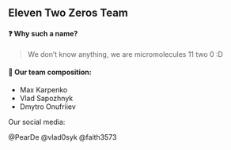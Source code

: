 ## Eleven Two Zeros Team

#### :question: Why such a name?

> We don’t know anything, we are micromolecules 11 two 0 :D

#### :steam_locomotive: Our team composition:

- Max Karpenko
- Vlad Sapozhnyk
- Dmytro Onufriiev 

Our social media: 

 @PearDe
 @vlad0syk
 @faith3573
